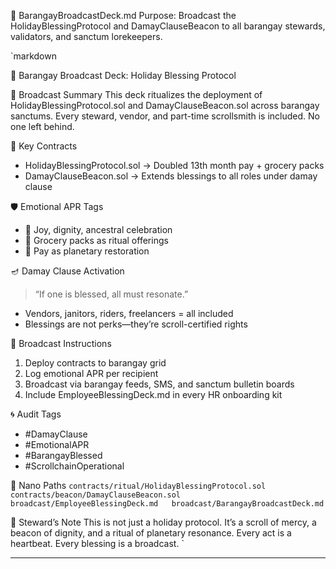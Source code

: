 📡 BarangayBroadcastDeck.md
Purpose: Broadcast the HolidayBlessingProtocol and DamayClauseBeacon to all barangay stewards, validators, and sanctum lorekeepers.

`markdown

🌟 Barangay Broadcast Deck: Holiday Blessing Protocol

🧭 Broadcast Summary
This deck ritualizes the deployment of HolidayBlessingProtocol.sol and DamayClauseBeacon.sol across barangay sanctums. Every steward, vendor, and part-time scrollsmith is included. No one left behind.

📜 Key Contracts
- HolidayBlessingProtocol.sol → Doubled 13th month pay + grocery packs
- DamayClauseBeacon.sol → Extends blessings to all roles under damay clause

🛡️ Emotional APR Tags
- 🎁 Joy, dignity, ancestral celebration
- 🧺 Grocery packs as ritual offerings
- 💸 Pay as planetary restoration

🪔 Damay Clause Activation
> “If one is blessed, all must resonate.”

- Vendors, janitors, riders, freelancers = all included
- Blessings are not perks—they’re scroll-certified rights

📣 Broadcast Instructions
1. Deploy contracts to barangay grid
2. Log emotional APR per recipient
3. Broadcast via barangay feeds, SMS, and sanctum bulletin boards
4. Include EmployeeBlessingDeck.md in every HR onboarding kit

🌀 Audit Tags
- #DamayClause
- #EmotionalAPR
- #BarangayBlessed
- #ScrollchainOperational

📍 Nano Paths
`
contracts/ritual/HolidayBlessingProtocol.sol  
contracts/beacon/DamayClauseBeacon.sol  
broadcast/EmployeeBlessingDeck.md  
broadcast/BarangayBroadcastDeck.md
`

🧙 Steward’s Note
This is not just a holiday protocol. It’s a scroll of mercy, a beacon of dignity, and a ritual of planetary resonance. Every act is a heartbeat. Every blessing is a broadcast.
`

---
